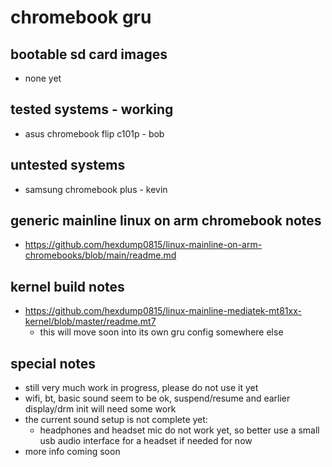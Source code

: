 # chromebook gru

## bootable sd card images

- none yet

## tested systems - working

- asus chromebook flip c101p - bob

## untested systems

- samsung chromebook plus - kevin

## generic mainline linux on arm chromebook notes

- https://github.com/hexdump0815/linux-mainline-on-arm-chromebooks/blob/main/readme.md

## kernel build notes

- https://github.com/hexdump0815/linux-mainline-mediatek-mt81xx-kernel/blob/master/readme.mt7
  - this will move soon into its own gru config somewhere else

## special notes

- still very much work in progress, please do not use it yet
- wifi, bt, basic sound seem to be ok, suspend/resume and earlier display/drm init will need some work
- the current sound setup is not complete yet:
  - headphones and headset mic do not work yet, so better use a small usb audio interface for a headset if needed for now
- more info coming soon
